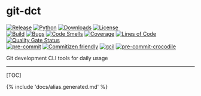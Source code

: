 # git-dct

[![Release](https://img.shields.io/pypi/v/git-dct?color=blue)](https://pypi.org/project/git-dct)
[![Python](https://img.shields.io/pypi/pyversions/git-dct?color=blue)](https://pypi.org/project/git-dct)
[![Downloads](https://img.shields.io/pypi/dm/git-dct?color=blue)](https://pypi.org/project/git-dct)
[![License](https://img.shields.io/gitlab/license/RadianDevCore/tools/git-dct?color=blue)](https://gitlab.com/RadianDevCore/tools/git-dct/-/blob/main/LICENSE)
<br />
[![Build](https://gitlab.com/RadianDevCore/tools/git-dct/badges/main/pipeline.svg)](https://gitlab.com/RadianDevCore/tools/git-dct/-/commits/main/)
[![Bugs](https://sonarcloud.io/api/project_badges/measure?project=RadianDevCore_git-dct&metric=bugs)](https://sonarcloud.io/dashboard?id=RadianDevCore_git-dct)
[![Code Smells](https://sonarcloud.io/api/project_badges/measure?project=RadianDevCore_git-dct&metric=code_smells)](https://sonarcloud.io/dashboard?id=RadianDevCore_git-dct)
[![Coverage](https://sonarcloud.io/api/project_badges/measure?project=RadianDevCore_git-dct&metric=coverage)](https://sonarcloud.io/dashboard?id=RadianDevCore_git-dct)
[![Lines of Code](https://sonarcloud.io/api/project_badges/measure?project=RadianDevCore_git-dct&metric=ncloc)](https://sonarcloud.io/dashboard?id=RadianDevCore_git-dct)
[![Quality Gate Status](https://sonarcloud.io/api/project_badges/measure?project=RadianDevCore_git-dct&metric=alert_status)](https://sonarcloud.io/dashboard?id=RadianDevCore_git-dct)
<br />
[![pre-commit](https://img.shields.io/badge/pre--commit-enabled-brightgreen?logo=pre-commit)](https://github.com/pre-commit/pre-commit)
[![Commitizen friendly](https://img.shields.io/badge/commitizen-friendly-brightgreen.svg)](https://commitizen-tools.github.io/commitizen/)
[![gcil](https://img.shields.io/badge/gcil-enabled-brightgreen?logo=gitlab)](https://radiandevcore.gitlab.io/tools/gcil)
[![pre-commit-crocodile](https://img.shields.io/badge/pre--commit--crocodile-enabled-brightgreen?logo=gitlab)](https://radiandevcore.gitlab.io/tools/pre-commit-crocodile)

Git development CLI tools for daily usage

---

[TOC]

<span class="page-break"></span>

{% include 'docs/alias.generated.md' %}
